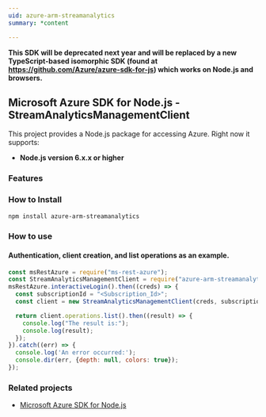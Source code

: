 ```yaml
---
uid: azure-arm-streamanalytics
summary: *content

---
```

**This SDK will be deprecated next year and will be replaced by a new TypeScript-based isomorphic SDK (found at https://github.com/Azure/azure-sdk-for-js) which works on Node.js and browsers.**
## Microsoft Azure SDK for Node.js - StreamAnalyticsManagementClient

This project provides a Node.js package for accessing Azure. Right now it supports:
- **Node.js version 6.x.x or higher**

### Features


### How to Install

```bash
npm install azure-arm-streamanalytics
```

### How to use

#### Authentication, client creation, and list operations as an example.

```javascript
const msRestAzure = require("ms-rest-azure");
const StreamAnalyticsManagementClient = require("azure-arm-streamanalytics");
msRestAzure.interactiveLogin().then((creds) => {
  const subscriptionId = "<Subscription_Id>";
  const client = new StreamAnalyticsManagementClient(creds, subscriptionId);

  return client.operations.list().then((result) => {
    console.log("The result is:");
    console.log(result);
  });
}).catch((err) => {
  console.log('An error occurred:');
  console.dir(err, {depth: null, colors: true});
});
```
### Related projects

- [Microsoft Azure SDK for Node.js](https://github.com/Azure/azure-sdk-for-node)
